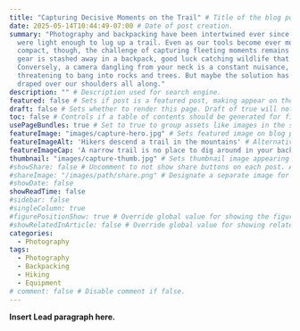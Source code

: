 ```yaml
---
title: "Capturing Decisive Moments on the Trail" # Title of the blog post.
date: 2025-05-14T10:44:49-07:00 # Date of post creation.
summary: "Photography and backpacking have been intertwined ever since cameras
  were light enough to lug up a trail. Even as our tools become ever more
  compact, though, the challenge of capturing fleeting moments remains. If your
  gear is stashed away in a backpack, good luck catching wildlife that soars by.
  Conversely, a camera dangling from your neck is a constant nuisance,
  threatening to bang into rocks and trees. But maybe the solution has been
  draped over our shoulders all along."
description: "" # Description used for search engine.
featured: false # Sets if post is a featured post, making appear on the home page side bar.
draft: false # Sets whether to render this page. Draft of true will not be rendered.
toc: false # Controls if a table of contents should be generated for first-level links automatically.
usePageBundles: true # Set to true to group assets like images in the same folder as this post.
featureImage: "images/capture-hero.jpg" # Sets featured image on blog post.
featureImageAlt: 'Hikers descend a trail in the mountains' # Alternative text for featured image.
featureImageCap: 'A narrow trail is no place to dig around in your backpack for your camera' # Caption (optional).
thumbnail: "images/capture-thumb.jpg" # Sets thumbnail image appearing inside card on homepage.
#showShare: false # Uncomment to not show share buttons on each post. Also available in each post's front matter.
#shareImage: "/images/path/share.png" # Designate a separate image for social media sharing.
#showDate: false
showReadTime: false
#sidebar: false
#singleColumn: true
#figurePositionShow: true # Override global value for showing the figure label.
#showRelatedInArticle: false # Override global value for showing related posts in this series at the end of the content.
categories:
  - Photography
tags:
  - Photography
  - Backpacking
  - Hiking
  - Equipment
# comment: false # Disable comment if false.
---
```


**Insert Lead paragraph here.**
